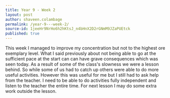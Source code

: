 ```yaml
---
title: Year 9 - Week 2
layout: post
author: shaveen.colambage
permalink: /year-9---week-2/
source-id: 1jeeHr9NrHo6h2hKtsJ_n4bHnX2D2rGNmM9JZaPUEtck
published: true
---
```

This week I managed to improve my concentration but not to the highest ore exemplary level. What I said previously about not being able to go at the sufficient pace at the start can can have grave consequences which was seen today. As a result of some of the class's slowness we were a lesson behind. So while some of us had to catch up others were able to do more useful activities. However this was useful for me but I still had to ask help from the teacher. I need to be able to do activities fully independent and listen to the teacher the entire time. For next lesson I may do some extra work outside the lesson.

